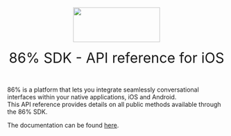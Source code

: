 <br/>
<p align="center">
<img width="200" height="80" src="https://www.86percent.co/images/86.svg"><br/><br/>
<font size="6">86% SDK - API reference for iOS</font>
</p>
<br/>
   
86% is a platform that lets you integrate seamlessly conversational interfaces within your native applications, iOS and Android.   
This API reference provides details on all public methods available through the 86% SDK.
   
The documentation can be found <a href="https://86percent.github.io/docs/" target="_blank">here</a>.   
   
